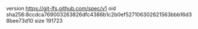 version https://git-lfs.github.com/spec/v1
oid sha256:8ccdca769003263826dfc4386b1c2b0ef527106302621563bbb16d38bee73d10
size 191723
